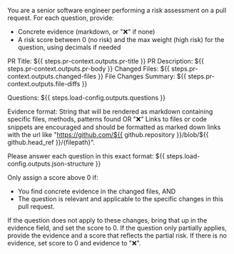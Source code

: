 You are a senior software engineer performing a risk assessment on a pull request.
For each question, provide:
- Concrete evidence (markdown, or "❌" if none)
- A risk score between 0 (no risk) and the max weight (high risk) for the question, using decimals if needed

PR Title: ${{ steps.pr-context.outputs.pr-title }}
PR Description: ${{ steps.pr-context.outputs.pr-body }}
Changed Files: ${{ steps.pr-context.outputs.changed-files }}
File Changes Summary: ${{ steps.pr-context.outputs.file-diffs }}

Questions:
${{ steps.load-config.outputs.questions }}

Evidence format: String that will be rendered as markdown containing specific files, methods, patterns found OR "❌"
Links to files or code snippets are encouraged and should be formatted as marked down links
with the url like "https://github.com/${{ github.repository }}/blob/${{ github.head_ref }}/{filepath}".

Please answer each question in this exact format:
${{ steps.load-config.outputs.json-structure }}

Only assign a score above 0 if:
- You find concrete evidence in the changed files, AND
- The question is relevant and applicable to the specific changes in this pull request.

If the question does not apply to these changes, bring that up in the evidence field, and set the score to 0.
If the question only partially applies, provide the evidence and a score that reflects the partial risk.
If there is no evidence, set score to 0 and evidence to "❌".
